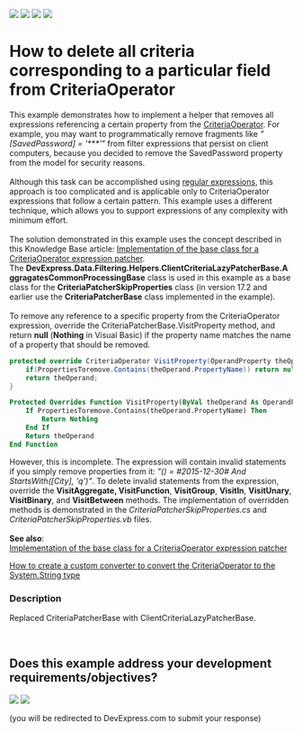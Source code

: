 <!-- default badges list -->
![](https://img.shields.io/endpoint?url=https://codecentral.devexpress.com/api/v1/VersionRange/128583014/18.1.4%2B)
[![](https://img.shields.io/badge/Open_in_DevExpress_Support_Center-FF7200?style=flat-square&logo=DevExpress&logoColor=white)](https://supportcenter.devexpress.com/ticket/details/E3396)
[![](https://img.shields.io/badge/📖_How_to_use_DevExpress_Examples-e9f6fc?style=flat-square)](https://docs.devexpress.com/GeneralInformation/403183)
[![](https://img.shields.io/badge/💬_Leave_Feedback-feecdd?style=flat-square)](#does-this-example-address-your-development-requirementsobjectives)
<!-- default badges end -->
# How to delete all criteria corresponding to a particular field from CriteriaOperator


<p>This example demonstrates how to implement a helper that removes all expressions referencing a certain property from the <a href="https://documentation.devexpress.com/#CoreLibraries/clsDevExpressDataFilteringCriteriaOperatortopic">CriteriaOperator</a>. For example, you may want to programmatically remove fragments like <em>"[SavedPassword] = '***'"</em> from filter expressions that persist on client computers, because you decided to remove the SavedPassword property from the model for security reasons.<br><br>Although this task can be accomplished using <a href="https://msdn.microsoft.com/en-us/library/ewy2t5e0%28v=vs.110%29.aspx">regular expressions</a>, this approach is too complicated and is applicable only to CriteriaOperator expressions that follow a certain pattern. This example uses a different technique, which allows you to support expressions of any complexity with minimum effort.<br><br>The solution demonstrated in this example uses the concept described in this Knowledge Base article: <a href="https://www.devexpress.com/Support/Center/p/T320172">Implementation of the base class for a CriteriaOperator expression patcher</a>. The <strong>DevExpress.Data.Filtering.Helpers.ClientCriteriaLazyPatcherBase.AggragatesCommonProcessingBase</strong> class is used in this example as a base class for the <strong>CriteriaPatcherSkipProperties</strong> class (in version 17.2 and earlier use the <strong>CriteriaPatcherBase</strong> class implemented in the example).<br><br>To remove any reference to a specific property from the CriteriaOperator expression, override the CriteriaPatcherBase.VisitProperty method, and return <strong>null</strong> (<strong>Nothing</strong> in Visual Basic) if the property name matches the name of a property that should be removed.</p>


```cs
protected override CriteriaOperator VisitProperty(OperandProperty theOperand) {
	if(PropertiesToremove.Contains(theOperand.PropertyName)) return null;
	return theOperand;
}
```




```vb
Protected Overrides Function VisitProperty(ByVal theOperand As OperandProperty) As CriteriaOperator
	If PropertiesToremove.Contains(theOperand.PropertyName) Then
		Return Nothing
	End If
	Return theOperand
End Function
```


<p>However, this is incomplete. The expression will contain invalid statements if you simply remove properties from it:<em> "() = #2015-12-30# And StartsWith([City], 'q')"</em>. To delete invalid statements from the expression, override the <strong>VisitAggregate, </strong><strong>VisitFunction</strong>, <strong>VisitGroup</strong>, <strong>VisitIn</strong>, <strong>VisitUnary</strong>, <strong>VisitBinary</strong>, and <strong>VisitBetween</strong> methods. The implementation of overridden methods is demonstrated in the <em>CriteriaPatcherSkipProperties.cs</em> and <em>CriteriaPatcherSkipProperties.vb</em> files.<br><br><strong>See also</strong>:<br><a href="https://www.devexpress.com/Support/Center/p/T320172">Implementation of the base class for a CriteriaOperator expression patcher</a></p>
<p><a href="https://www.devexpress.com/Support/Center/p/E3347">How to create a custom converter to convert the CriteriaOperator to the System.String type</a></p>


<h3>Description</h3>

Replaced CriteriaPatcherBase with ClientCriteriaLazyPatcherBase.

<br/>


<!-- feedback -->
## Does this example address your development requirements/objectives?

[<img src="https://www.devexpress.com/support/examples/i/yes-button.svg"/>](https://www.devexpress.com/support/examples/survey.xml?utm_source=github&utm_campaign=XDL_how-to-delete-all-criteria-corresponding-to-a-particular-field-from-criteriaoperator-e3396&~~~was_helpful=yes) [<img src="https://www.devexpress.com/support/examples/i/no-button.svg"/>](https://www.devexpress.com/support/examples/survey.xml?utm_source=github&utm_campaign=XDL_how-to-delete-all-criteria-corresponding-to-a-particular-field-from-criteriaoperator-e3396&~~~was_helpful=no)

(you will be redirected to DevExpress.com to submit your response)
<!-- feedback end -->
